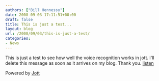 ```yaml
---
authors: ["Bill Hennessy"]
date: 2008-09-03 17:11:51+00:00
draft: false
title: This is just a test...
layout: blog
url: /2008/09/03/this-is-just-a-test/
categories:
- News
---
```


This is just a test to see how well the voice recognition works in jott. I'll delete this message as soon as it arrives on my blog. Thank you. [listen](https://www.jott.com/show.aspx?id=c6b4bfc8-212b-404c-9c32-431bc8d4d2d2)

Powered by [Jott](https://jott.com)
